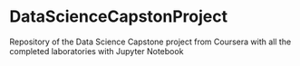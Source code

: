 # DataScienceCapstonProject
Repository of the Data Science Capstone project from Coursera with all the completed laboratories with Jupyter Notebook
